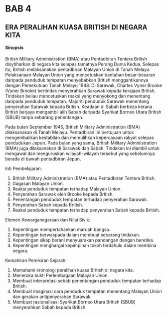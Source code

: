 # BAB 4
## ERA PERALIHAN KUASA BRITISH DI NEGARA KITA

#### Sinopsis
British Military Administration (BMA) atau Pentadbiran Tentera British disytiharkan di negara kita selepas tamatnya Perang Dunia Kedua. Selepas itu, British melaksanakan pentadbiran Malayan Union di Tanah Melayu. Pelaksanaan Malayan Union yang mencetuskan bantahan besar-besaran daripada penduduk tempatan menyebabkan British menggantikannya dengan Persekutuan Tanah Melayu 1948. Di Sarawak, Charles Vyner Brooke (Vyner Brooke) bertindak menyerahkan Sarawak kepada kerajaan British. Tindakan beliau mencetuskan reaksi yang menyokong dan menentang daripada penduduk tempatan. Majoriti penduduk Sarawak menentang penyerahan Sarawak kepada British. Keadaan di Sabah berbeza kerana British berjaya mengambil alih Sabah daripada Syarikat Borneo Utara British (SBUB) tanpa sebarang penentangan.

Pada bulan September 1945, British Military Administration (BMA) dilaksanakan di Tanah Melayu. Pentadbiran ini bertujuan untuk mengembalikan kestabilan dan memulihkan kepercayaan rakyat selepas pendudukan Jepun. Pada bulan yang sama, British Military Administration (BMA) juga dilaksanakan di Sarawak dan Sabah. Tindakan ini diambil untuk mengawal dan menguruskan wilayah-wilayah tersebut yang sebelumnya berada di bawah pentadbiran Jepun.

Inti Pembelajaran:
1. British Military Administration (BMA) atau Pentadbiran Tentera British.
2. Gagasan Malayan Union.
3. Reaksi penduduk tempatan terhadap Malayan Union.
4. Penyerahan Sarawak oleh Brooke kepada British.
5. Penentangan penduduk tempatan terhadap penyerahan Sarawak.
6. Penyerahan Sabah kepada British.
7. Reaksi penduduk tempatan terhadap penyerahan Sabah kepada British.

Elemen Kewarganegaraan dan Nilai Sivik:
1. Kepentingan mempertahankan maruah bangsa.
2. Kepentingan berwaspada dalam membuat sebarang tindakan.
3. Kepentingan sikap berani menyuarakan pandangan dengan beretika.
4. Kepentingan menghargai kepimpinan tokoh terdahulu dalam membina negara.

Kemahiran Pemikiran Sejarah:
1. Memahami kronologi peralihan kuasa British di negara kita.
2. Meneroka bukti Perlembagaan Malayan Union.
3. Membuat interpretasi sebab penentangan penduduk tempatan terhadap British.
4. Membuat imaginasi cara penduduk tempatan menentang Malayan Union dan gerakan antipenyerahan Sarawak.
5. Membuat rasionalisasi Syarikat Borneo Utara British (SBUB) menyerahkan Sabah kepada British.